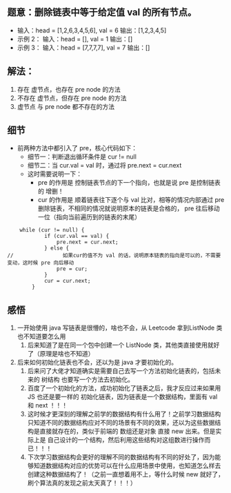 ## 题意：删除链表中等于给定值 val 的所有节点。

* 输入：head = [1,2,6,3,4,5,6], val = 6 输出：[1,2,3,4,5]
* 示例 2： 输入：head = [], val = 1 输出：[]
* 示例 3： 输入：head = [7,7,7,7], val = 7 输出：[]

## 解法：

1. 存在 虚节点，也存在 pre node 的方法
2. 不存在 虚节点，但存在 pre node 的方法
3. 虚节点 与 pre node 都不存在的方法

## 细节

* 前两种方法中都引入了 pre，核心代码如下：
    * 细节一：判断退出循环条件是 cur != null
    * 细节二：当 cur.val = val 时，通过将 pre.next = cur.next
    * 这时需要说明一下：
        * pre 的作用是 控制链表节点的下一个指向，也就是说 pre 是控制链表的 增删！
        * cur 的作用是 顺着链表往下逐个与 val 比对，相等的情况内部通过 pre 删除链表，不相同的情况就说明原本的链表是合格的， pre 往后移动一位（指向当前遍历到的链表的末尾）

```
    while (cur != null) {
            if (cur.val == val) {
                pre.next = cur.next;
            } else {
//                如果cur的值不为 val 的话，说明原本链表的指向是可以的，不需要变动，这时候 pre 向后移动
                pre = cur;
            }
            cur = cur.next;
        }
```

## 感悟

1. 一开始使用 java 写链表是很懵的，啥也不会，从 Leetcode 拿到ListNode 类也不知道要怎么用
    1. 后来知道了是在同一个包中创建一个 ListNode 类，其他类直接使用就好了（原理是啥也不知道）
2. 后来如何初始化链表也不会，还以为是 java 才要初始化的。
    1. 后来问了大佬才知道确实是需要自己去写一个方法初始化链表的，包括未来的 树结构 也要写一个方法去初始化。
    2. 百度了一个初始化的方法，成功初始化了链表之后，我才反应过来如果用 JS 也还是要一样的 初始化链表，因为链表是一个数据结构，里面有 val 和 next ！！！
    3. 这时候才更深刻的理解之前学的数据结构有什么用了！之前学习数据结构只知道不同的数据结构应对不同的场景有不同的效果，还以为这些数据结构是直接就存在的，类似于前端的 数组还是对象 直接 new 出来。但是实际上是
       自己设计的一个结构，然后利用这些结构对这组数进行操作而已！！！
    4. 下次学习数据结构会更好的理解不同的数据结构有不同的好处了，因为能够知道数据结构对应的优势可以在什么应用场景中使用，也知道怎么样去创建这种数据结构了！（之前一直想着用不上，等什么时候 new
       就好了，刷个算法真的发现之前太天真了！！！）